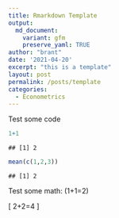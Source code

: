 ```yaml
---
title: Rmarkdown Template
output:
  md_document:
    variant: gfm
    preserve_yaml: TRUE
author: "brant"
date: '2021-04-20'
excerpt: "this is a template"
layout: post
permalink: /posts/template
categories:
  - Econometrics
---
```


<script src="https://cdn.mathjax.org/mathjax/latest/MathJax.js?config=TeX-AMS-MML_HTMLorMML" type="text/javascript"></script>

Test some code

``` r
1+1
```

    ## [1] 2

``` r
mean(c(1,2,3))
```

    ## [1] 2

Test some math: \(1+1=2\)

\[
2+2=4
\]
